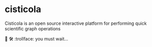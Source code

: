 # cisticola
Cisticola is an open source interactive platform for performing quick scientific graph operations

:nut_and_bolt: :hammer_and_wrench:
:trollface: you must wait...

